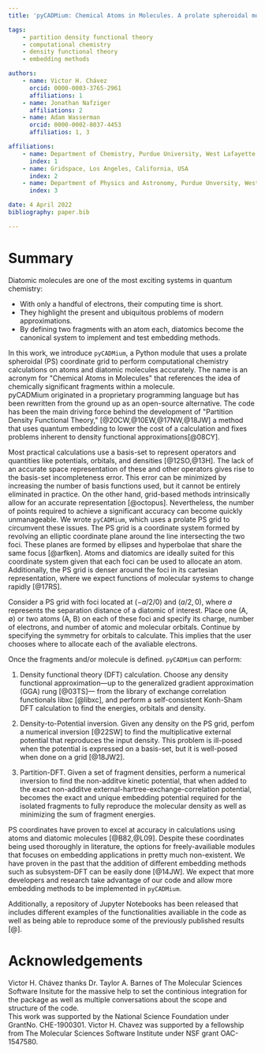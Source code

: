 ```yaml
---
title: 'pyCADMium: Chemical Atoms in Molecules. A prolate spheroidal module for embedding calculations in diatomics'  

tags:  
    - partition density functional theory  
    - computational chemistry  
    - density functional theory  
    - embedding methods  

authors:
    - name: Victor H. Chávez   
      orcid: 0000-0003-3765-2961    
      affiliations: 1  
    - name: Jonathan Nafziger    
      affiliations: 2    
    - name: Adam Wasserman    
      orcid: 0000-0002-8037-4453    
      affiliatios: 1, 3  

affiliations:  
    - name: Department of Chemistry, Purdue University, West Lafayette, Indiana, USA  
      index: 1  
    - name: Gridspace, Los Angeles, California, USA  
      index: 2  
    - name: Department of Physics and Astronomy, Purdue Unversity, West Lafayette, Indiana, USA  
      index: 3  

date: 4 April 2022  
bibliography: paper.bib  

---
```


# Summary 
Diatomic molecules are one of the most exciting systems in quantum chemistry:

- With only a handful of electrons, their computing time is short.
- They highlight the present and ubiquitous problems of modern approximations.
- By defining two fragments with an atom each, diatomics become the canonical system to implement and test embedding methods.

In this work, we introduce ``pyCADMium``, a Python module that uses a prolate spheroidal (PS) coordinate grid to perform computational chemistry calculations on atoms and diatomic molecules accurately. The name is an acronym for "Chemical Atoms in Molecules" that references the idea of chemically significant fragments within a molecule.  
pyCADMium originated in a proprietary programming language but has been rewritten from the ground up as an open-source alternative. The code has been the main driving force behind the development of "Partition Density Functional Theory," [@20CW,@10EW,@17NW,@18JW] a method that uses quantum embedding to lower the cost of a calculation and fixes problems inherent to density functional approximations[@08CY].  

Most practical calculations use a basis-set to represent operators and quantities like potentials, orbitals, and densities [@12SO,@13H]. The lack of an accurate space representation of these and other operators gives rise to the basis-set incompleteness error. This error can be minimized by increasing the number of basis functions used, but it cannot be entirely eliminated in practice. On the other hand, grid-based methods intrinsically allow for an accurate representation [@octopus]. Nevertheless, the number of points required to achieve a significant accuracy can become quickly unmanageable. We wrote ``pyCADMium``, which uses a prolate PS grid to circumvent these issues. The PS grid is a coordinate system formed by revolving an elliptic coordinate plane around the line intersecting the two foci. These planes are formed by ellipses and hyperbolae that share the same focus [@arfken]. Atoms and diatomics are ideally suited for this coordinate system given that each foci can be used to allocate an atom. Additionally, the PS grid is denser around the foci in its cartesian representation, where we expect functions of molecular systems to change rapidly [@17RS].  

Consider a PS grid with foci located at $(-a/2/0)$ and $(a/2,0)$, where $a$ represents the separation distance of a diatomic of interest. Place one (A, ∅) or two atoms (A, B) on each of these foci and specify its charge, number of electrons, and number of atomic and molecular orbitals. Continue by specifying the symmetry for orbitals to calculate. This implies that the user chooses where to allocate each of the avaliable electrons.  

Once the fragments and/or molecule is defined. ``pyCADMium`` can perform:

1. Density functional theory (DFT) calculation. Choose any density functional approximation—up to the generalized gradient approximation (GGA) rung [@03TS]— from the library of exchange correlation functionals libxc [@libxc], and perform a self-consistent Konh-Sham DFT calculation to find the energies, orbitals and density.  

2. Density-to-Potential inversion. Given any density on the PS grid, perfom a numerical inversion [@22SW] to find the multiplicative external potential that reproduces the input density. This problem is ill-posed when the potential is expressed on a basis-set, but it is well-posed when done on a grid [@18JW2].  

3. Partition-DFT. Given a set of fragment densities, perform a numerical inversion to find the non-additve kinetic potential, that when added to the exact non-additve external-hartree-exchange-correlation potential, becomes the exact and unique embedding potential required for the isolated fragments to fully reproduce the molecular density as well as minimizing the sum of fragment energies.  


PS coordinates have proven to excel at accuracy in calculations using atoms and diatomic molecules [@B82,@L09]. Despite these coordinates being used thoroughly in literature, the options for freely-availiable modules that focuses on embedding applications in pretty much non-existent. We have proven in the past that the addition of different embedding methods such as subsystem-DFT can be easily done [@14JW]. We expect that more developers and research take advantage of our code and allow more embedding methods to be implemented in ``pyCADMium``.  

Additionally, a repository of Jupyter Notebooks has been released that includes different examples of the functionalities availiable in the code as well as being able to reproduce some of the previously published results [@].

# Acknowledgements

Victor H. Chávez thanks Dr. Taylor A. Barnes of The Molecular Sciences Software Insitute for the massive help to set the continious integration for the package as well as multiple conversations about the scope and structure of the code.  
This work was supported by the National Science Foundation under GrantNo. CHE-1900301. Victor H. Chavez was supported by a fellowship from The
Molecular Sciences Software Institute under NSF grant OAC-1547580.  
